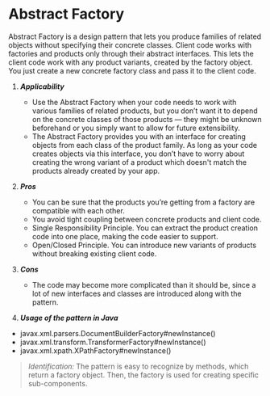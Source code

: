 # Abstract Factory

Abstract Factory is a design pattern that lets you produce families of related objects without specifying their concrete classes.
Client code works with factories and products only through their abstract interfaces. This lets the client code work with any product variants, created by the factory object.
You just create a new concrete factory class and pass it to the client code.

1. ___Applicability___
    * Use the Abstract Factory when your code needs to work with various families of related products,
      but you don’t want it to depend on the concrete classes of those products — they might be unknown beforehand or you simply want to allow for future extensibility.
    * The Abstract Factory provides you with an interface for creating objects from each class of the product family.
      As long as your code creates objects via this interface, you don’t have to worry about creating the wrong variant of a product which doesn't match the products already created by your app.

2. ___Pros___
    * You can be sure that the products you’re getting from a factory are compatible with each other.
    * You avoid tight coupling between concrete products and client code.
    * Single Responsibility Principle. You can extract the product creation code into one place, making the code easier to support.
    * Open/Closed Principle. You can introduce new variants of products without breaking existing client code.

3. ___Cons___
    * The code may become more complicated than it should be, since a lot of new interfaces and classes are introduced along with the pattern.

4. ___Usage of the pattern in Java___
* javax.xml.parsers.DocumentBuilderFactory#newInstance()
* javax.xml.transform.TransformerFactory#newInstance()
* javax.xml.xpath.XPathFactory#newInstance()

> _Identification:_ The pattern is easy to recognize by methods, which return a factory object. Then, the factory is used for creating specific sub-components.